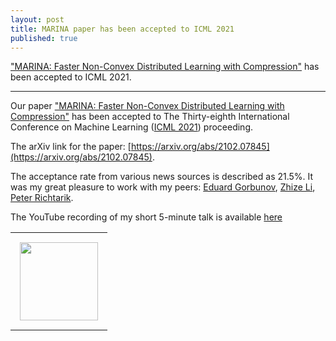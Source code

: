 ```yaml
---
layout: post
title: MARINA paper has been accepted to ICML 2021
published: true
---
```


["MARINA: Faster Non-Convex Distributed Learning with Compression"](https://proceedings.mlr.press/v139/gorbunov21a.html) has been accepted to ICML 2021.

---

Our paper ["MARINA: Faster Non-Convex Distributed Learning with Compression"](https://proceedings.mlr.press/v139/gorbunov21a.html) has been accepted to The Thirty-eighth International Conference on Machine Learning ([ICML 2021](https://icml.cc/Conferences/2021)) proceeding.

The arXiv link for the paper: [https://arxiv.org/abs/2102.07845](https://arxiv.org/abs/2102.07845).

The acceptance rate from various news sources is described as 21.5%. It was my great pleasure to work with my peers: [Eduard Gorbunov](https://eduardgorbunov.github.io/), [Zhize Li](https://zhizeli.github.io/), [Peter Richtarik](https://richtarik.org/). 

The YouTube recording of my short 5-minute talk is available [here](https://www.youtube.com/watch?v=o5MwC4DYbGE)

<center>
<table>
<tr>
<td style="padding: 15px"> <img height="125px" src="https://burlachenkok.github.io/materials/ICML-logo.svg"/> </td>
</tr>
</table>
</center>